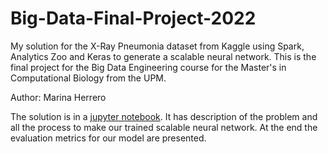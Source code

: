 # Big-Data-Final-Project-2022
My solution for the X-Ray Pneumonia dataset from Kaggle using Spark, Analytics Zoo and Keras to generate a scalable neural network. This is the final project for the Big Data Engineering course for the Master's in Computational Biology from the UPM.

Author:
Marina Herrero

The solution is in a [jupyter notebook](./Big_Data_Final_Project.ipynb). It has description of the problem and all the process to make our trained scalable neural network. At the end the evaluation metrics for our model are presented.
